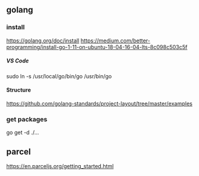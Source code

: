 ## golang

### install

https://golang.org/doc/install
https://medium.com/better-programming/install-go-1-11-on-ubuntu-18-04-16-04-lts-8c098c503c5f

##### VS Code

sudo ln -s /usr/local/go/bin/go /usr/bin/go

#### Structure

https://github.com/golang-standards/project-layout/tree/master/examples

### get packages

go get -d ./...

## parcel

https://en.parceljs.org/getting_started.html
